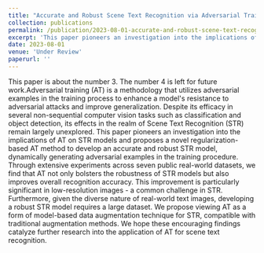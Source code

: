 ```yaml
---
title: "Accurate and Robust Scene Text Recognition via Adversarial Training"
collection: publications
permalink: /publication/2023-08-01-accurate-and-robust-scene-text-recognition-via-adversarial-training
excerpt: 'This paper pioneers an investigation into the implications of AT on STR models and proposes a novel regularization-based AT method to develop an accurate and robust STR model, dynamically generating adversarial examples in the training procedure. Through extensive experiments across seven public real-world datasets, we find that AT not only bolsters the robustness of STR models but also improves overall recognition accuracy. This improvement is particularly significant in low-resolution images - a common challenge in STR. Furthermore, given the diverse nature of real-world text images, developing a robust STR model requires a large dataset. We propose viewing AT as a form of model-based data augmentation technique for STR, compatible with traditional augmentation methods. We hope these encouraging findings catalyze further research into the application of AT for scene text recognition.'
date: 2023-08-01
venue: 'Under Review'
paperurl: ''
---
```

This paper is about the number 3. The number 4 is left for future work.Adversarial training (AT) is a methodology that utilizes adversarial examples in the training process to enhance a model's resistance to adversarial attacks and improve generalization. Despite its efficacy in several non-sequential computer vision tasks such as classification and object detection, its effects in the realm of Scene Text Recognition (STR) remain largely unexplored. This paper pioneers an investigation into the implications of AT on STR models and proposes a novel regularization-based AT method to develop an accurate and robust STR model, dynamically generating adversarial examples in the training procedure. Through extensive experiments across seven public real-world datasets, we find that AT not only bolsters the robustness of STR models but also improves overall recognition accuracy. This improvement is particularly significant in low-resolution images - a common challenge in STR. Furthermore, given the diverse nature of real-world text images, developing a robust STR model requires a large dataset. We propose viewing AT as a form of model-based data augmentation technique for STR, compatible with traditional augmentation methods. We hope these encouraging findings catalyze further research into the application of AT for scene text recognition.
